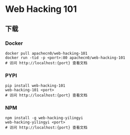 # Web Hacking 101

## 下载

### Docker

```
docker pull apachecn0/web-hacking-101
docker run -tid -p <port>:80 apachecn0/web-hacking-101
# 访问 http://localhost:{port} 查看文档
```

### PYPI

```
pip install web-hacking-101
web-hacking-101 <port>
# 访问 http://localhost:{port} 查看文档
```

### NPM

```
npm install -g web-hacking-yilingyi
web-hacking-yilingyi <port>
# 访问 http://localhost:{port} 查看文档
```
